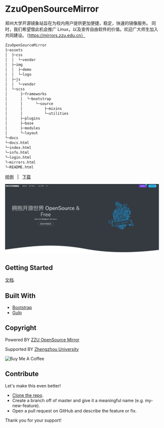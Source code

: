 # ZzuOpenSourceMirror 
郑州大学开源镜象站旨在为校内用户提供更加便捷，稳定，快速的镜像服务。 同时，我们希望借此机会推广 Linux，以及宣传自由软件的价值。欢迎广大师生加入共同建设。（https://mirrors.zzu.edu.cn）
```
ZzuOpenSourceMirror
├─assets
│  ├─css
│  │  └─vendor
│  ├─img
│  │  ├─demo
│  │  └─logo
│  ├─js
│  │  └─vendor
│  └─scss
│      ├─frameworks
│      │  └─bootstrap
│      │      └─source
│      │          ├─mixins
│      │          └─utilities
│      ├─plugins
│      ├─base
│      ├─modules
│      └─layout
└─docs
└─docs.html
└─index.html
└─info.html
└─login.html
└─mirrors.html
└─README.html
```

[样例](https://github.com/Cerber2ol8/ZzuOpenSourceMirror) &nbsp; | &nbsp; [下载](https://github.com/Cerber2ol8/ZzuOpenSourceMirror/archive/refs/heads/main.zip)

[![screenshot](./assets/img/logo/screenshot1.png)](https://github.com/Cerber2ol8/ZzuOpenSourceMirror)

## Getting Started

[文档](https://github.com/Cerber2ol8/ZzuOpenSourceMirror/tree/main/docs).

## Built With

* [Bootstrap](https://github.com/twbs/bootstrap)
* [Gulp](https://gulpjs.com/)

## Copyright

Powered BY <a target="_blank" href="https://mirrors.zzu.edu.cn">ZZU OpenSource Mirror</a>		

Supported BY <a target="_blank" href="https://www.zzu.edu.cn">Zhengzhou University</a>


<img src="https://www.buymeacoffee.com/assets/img/custom_images/orange_img.png" alt="Buy Me A Coffee" style="height: auto !important;width: auto !important;" ></a>

## Contribute

Let's make this even better!

- [Clone the repo](https://github.com/Cerber2ol8/ZzuOpenSourceMirror.git).
- Create a branch off of master and give it a meaningful name (e.g. my-new-feature).
- Open a pull request on GitHub and describe the feature or fix.

Thank you for your support!